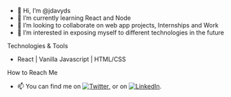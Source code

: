 - 👋 Hi, I’m @jdavyds
- 🌱 I’m currently learning React and Node
- 💞️ I’m looking to collaborate on web app projects, Internships and Work
- 👀 I’m interested in exposing myself to different technologies in the future 

Technologies & Tools
- React | Vanilla Javascript | HTML/CSS

How to Reach Me
- 📫 You can find me on   [![Twitter][1.2]][1], or on   [![LinkedIn][2.2]][2].

[1.2]: http://i.imgur.com/wWzX9uB.png (twitter icon without padding)
[2.2]: https://raw.githubusercontent.com/MartinHeinz/MartinHeinz/master/linkedin-3-16.png (LinkedIn icon without padding)

[1]: https://twitter.com/jdavydz
[2]: https://www.linkedin.com/in/jdavyds

<!---
jdavyds/jdavyds is a ✨ special ✨ repository because its `README.md` (this file) appears on your GitHub profile.
You can click the Preview link to take a look at your changes.
--->
